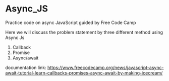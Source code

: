 # Async_JS
Practice code on async JavaScript guided by Free Code Camp

Here we will discuss the problem statement by three different method using Async Js
1. Callback
2. Promise
3. Async/await

documentation link: https://www.freecodecamp.org/news/javascript-async-await-tutorial-learn-callbacks-promises-async-await-by-making-icecream/